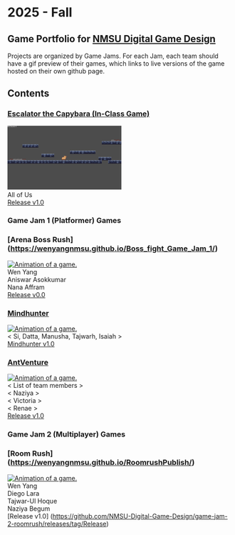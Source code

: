 # 2025 - Fall

## Game Portfolio for [NMSU Digital Game Design](/../index.md)

Projects are organized by Game Jams. For each Jam, each team should have a gif preview of their games, which links to live versions of the game hosted on their own github page.

## Contents

### [Escalator the Capybara (In-Class Game)](https://bilhamil.github.io/Escalator/)
<a href="https://bilhamil.github.io/Escalator/" target="_blank"><img src="./art/escalator.gif" alt="Animation of a game." width="256"/></a><br/> 
All of Us<br/> 
[Release v1.0](https://github.com/bilhamil/Escalator-Demo-Game/releases/tag/v1.0)

### Game Jam 1 (Platformer) Games


### [Arena Boss Rush] (https://wenyangnmsu.github.io/Boss_fight_Game_Jam_1/)
<a href="https://wenyangnmsu.github.io/Boss_fight_Game_Jam_1/" target="_blank"><img src="./art/ABR.gif" alt="Animation of a game." width="256"/></a><br/> 
Wen Yang <br/>
Aniswar Asokkumar<br/>
Nana Affram <br/>
[Release v0.0](https://github.com/NMSU-Digital-Game-Design/game-jam-1-game-dodge-dash-games/tree/main/arena-boss-clash)

### [Mindhunter](<https://STeel-5255.github.io/Mindhunter/>)
<a href="https://STeel-5255.github.io/Mindhunter/" target="_blank"><img src="./art/Mindhunter Preview.gif" alt="Animation of a game." width="256"/></a><br/> 
< Si, Datta, Manusha, Tajwarh, Isaiah ><br/> 
[Mindhunter v1.0](https://github.com/NMSU-Digital-Game-Design/game-jam-1-game-sandman-productions/releases/tag/Assets)

### [AntVenture](<link to live game demo>)
<a href="<link to live game demo>" target="_blank"><img src="<./art/AntVenture.gif>" alt="Animation of a game." width="256"/></a><br/> 
< List of team members ><br/> 
< Naziya ><br/>
< Victoria ><br/>
< Renae ><br/>
[Release v1.0](https://hunter-byte-afk.github.io/AntVenture/ANTventureLost%20in%20the%20Colony.html)

### Game Jam 2 (Multiplayer) Games
### [Room Rush] (https://wenyangnmsu.github.io/RoomrushPublish/)
<a href="https://wenyangnmsu.github.io/RoomrushPublish/" target="_blank"><img src="./art/roomrush.gif" alt="Animation of a game." width="256"/></a><br/> 
Wen Yang <br/>
Diego Lara <br/>
Tajwar-Ul Hoque <br/>
Naziya Begum <br/>
[Release v1.0] (https://github.com/NMSU-Digital-Game-Design/game-jam-2-roomrush/releases/tag/Release)